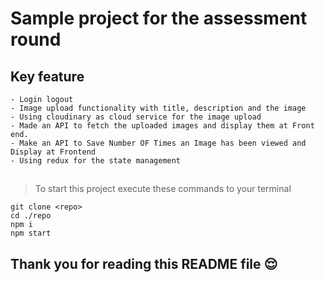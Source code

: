# Sample project for the assessment round

## Key feature

```
- Login logout
- Image upload functionality with title, description and the image
- Using cloudinary as cloud service for the image upload
- Made an API to fetch the uploaded images and display them at Front end.
- Make an API to Save Number OF Times an Image has been viewed and Display at Frontend
- Using redux for the state management
```

##

> To start this project execute these commands to your terminal

```
git clone <repo>
cd ./repo
npm i
npm start

```

## Thank you for reading this README file 😌
